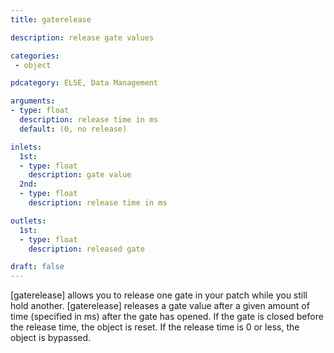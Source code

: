 ```yaml
---
title: gaterelease

description: release gate values

categories:
 - object

pdcategory: ELSE, Data Management

arguments:
- type: float
  description: release time in ms
  default: (0, no release)

inlets:
  1st:
  - type: float
    description: gate value
  2nd:
  - type: float
    description: release time in ms

outlets:
  1st:
  - type: float
    description: released gate

draft: false
---
```

[gaterelease] allows you to release one gate in your patch while you still hold another. [gaterelease] releases a gate value after a given amount of time (specified in ms) after the gate has opened. If the gate is closed before the release time, the object is reset. If the release time is 0 or less, the object is bypassed.
